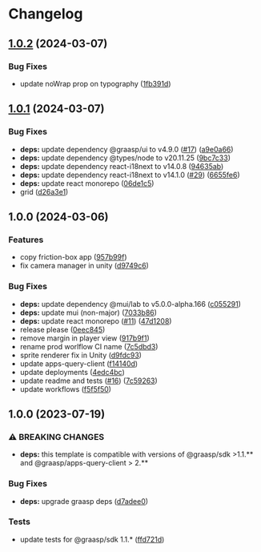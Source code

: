 # Changelog

## [1.0.2](https://github.com/graasp/graasp-unity-friction-box/compare/v1.0.1...v1.0.2) (2024-03-07)


### Bug Fixes

* update noWrap prop on typography ([1fb391d](https://github.com/graasp/graasp-unity-friction-box/commit/1fb391d73ddfb71102a627be306fb068556f65ec))

## [1.0.1](https://github.com/graasp/graasp-unity-friction-box/compare/v1.0.0...v1.0.1) (2024-03-07)


### Bug Fixes

* **deps:** update dependency @graasp/ui to v4.9.0 ([#17](https://github.com/graasp/graasp-unity-friction-box/issues/17)) ([a9e0a66](https://github.com/graasp/graasp-unity-friction-box/commit/a9e0a66998b7d102ebccc3c8ebc8d2969ea27ff5))
* **deps:** update dependency @types/node to v20.11.25 ([9bc7c33](https://github.com/graasp/graasp-unity-friction-box/commit/9bc7c33885488934c742ced0a8db0dc58a7248df))
* **deps:** update dependency react-i18next to v14.0.8 ([94635ab](https://github.com/graasp/graasp-unity-friction-box/commit/94635abd2bcf4e74f19db4ab8f3ae4cf9a8bf28f))
* **deps:** update dependency react-i18next to v14.1.0 ([#29](https://github.com/graasp/graasp-unity-friction-box/issues/29)) ([6655fe6](https://github.com/graasp/graasp-unity-friction-box/commit/6655fe6e8c9e4ba89ed73b4acddb4c93cda90560))
* **deps:** update react monorepo ([06de1c5](https://github.com/graasp/graasp-unity-friction-box/commit/06de1c5a729b416653f9dbf00995c4393df74e17))
* grid ([d26a3e1](https://github.com/graasp/graasp-unity-friction-box/commit/d26a3e154ef2708c7971bd91c6d1960029467f60))

## 1.0.0 (2024-03-06)


### Features

* copy friction-box app ([957b99f](https://github.com/graasp/graasp-unity-friction-box/commit/957b99f2cd5701278cf0f143267bc8fc4da56f8d))
* fix camera manager in unity ([d9749c6](https://github.com/graasp/graasp-unity-friction-box/commit/d9749c69f44a507d5e5f35c4e8d16514d379fc2f))


### Bug Fixes

* **deps:** update dependency @mui/lab to v5.0.0-alpha.166 ([c055291](https://github.com/graasp/graasp-unity-friction-box/commit/c05529168ba4138db2b2db6b2b5b096756072034))
* **deps:** update mui (non-major) ([7033b86](https://github.com/graasp/graasp-unity-friction-box/commit/7033b862224ee2c4e79525d38e05b82cf9f1b460))
* **deps:** update react monorepo ([#11](https://github.com/graasp/graasp-unity-friction-box/issues/11)) ([47d1208](https://github.com/graasp/graasp-unity-friction-box/commit/47d120812883ecff5253099175088d16211e8fa7))
* release please ([0eec845](https://github.com/graasp/graasp-unity-friction-box/commit/0eec8457b683a2c2296eee47f61261ea6d63bf89))
* remove margin in player view ([917b9f1](https://github.com/graasp/graasp-unity-friction-box/commit/917b9f176980d6395e571cda4474a739dc4a7086))
* rename prod worlflow CI name ([7c5dbd3](https://github.com/graasp/graasp-unity-friction-box/commit/7c5dbd3596e315e9ad1e3e817de667674ff6f1e4))
* sprite renderer fix in Unity ([d9fdc93](https://github.com/graasp/graasp-unity-friction-box/commit/d9fdc93603c707355b35377a31f04f95c01a839a))
* update apps-query-client ([f14140d](https://github.com/graasp/graasp-unity-friction-box/commit/f14140d32b35285a9b7dd308fc8769f2cf3744f1))
* update deployments ([4edc4bc](https://github.com/graasp/graasp-unity-friction-box/commit/4edc4bc28a9ef7f5c77bdc252432c3513e530946))
* update readme and tests ([#16](https://github.com/graasp/graasp-unity-friction-box/issues/16)) ([7c59263](https://github.com/graasp/graasp-unity-friction-box/commit/7c592638f229ae5bffd65a2acde8e546ec110680))
* update workflows ([f5f5f50](https://github.com/graasp/graasp-unity-friction-box/commit/f5f5f501def18b027dcd58b6ce00b04dcdcfe70f))

## 1.0.0 (2023-07-19)


### ⚠ BREAKING CHANGES

* **deps:** this template is compatible with versions of @graasp/sdk >1.1.** and @graasp/apps-query-client > 2.**

### Bug Fixes

* **deps:** upgrade graasp deps ([d7adee0](https://github.com/graasp/graasp-app-starter-ts-vite/commit/d7adee0a93b72d17620696881c49feb0ba2fa724))


### Tests

* update tests for @graasp/sdk 1.1.* ([ffd721d](https://github.com/graasp/graasp-app-starter-ts-vite/commit/ffd721d01a7c416b2abe35bb2ebb278c336f2968))
